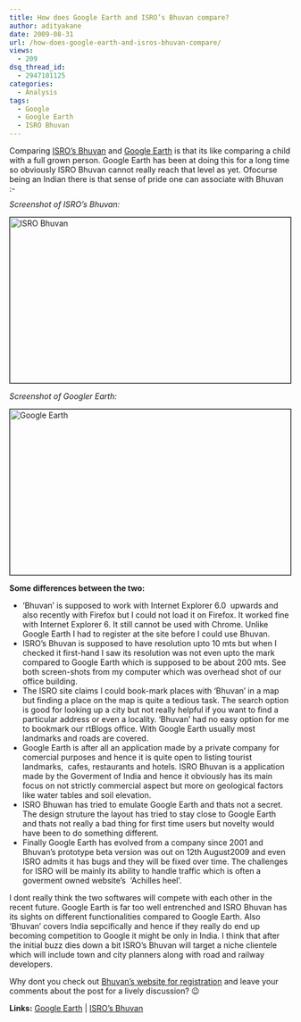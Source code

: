 ```yaml
---
title: How does Google Earth and ISRO’s Bhuvan compare?
author: adityakane
date: 2009-08-31
url: /how-does-google-earth-and-isros-bhuvan-compare/
views:
  - 209
dsq_thread_id:
  - 2947101125
categories:
  - Analysis
tags:
  - Google
  - Google Earth
  - ISRO Bhuvan
---
```

Comparing <a href="http://bhuvan.nrsc.gov.in/" onclick="_gaq.push(['_trackEvent', 'outbound-article', 'http://bhuvan.nrsc.gov.in/', 'ISRO&#8217;s Bhuvan']);" >ISRO&#8217;s Bhuvan</a> and <a href="http://earth.google.com" onclick="_gaq.push(['_trackEvent', 'outbound-article', 'http://earth.google.com', 'Google Earth']);" >Google Earth</a> is that its like comparing a child with a full grown person. Google Earth has been at doing this for a long time so obviously ISRO Bhuvan cannot really reach that level as yet. Ofocurse being an Indian there is that sense of pride one can associate with Bhuvan <img src="http://devilsworkshop.org/wp-includes/images/smilies/simple-smile.png" alt=":-)" class="wp-smiley" style="height: 1em; max-height: 1em;" />

*Screenshot of ISRO&#8217;s Bhuvan:*

<img class="size-full wp-image-13473 alignnone" style="border: 1px solid black" src="http://cdn.devilsworkshop.org/files/2009/08/Bhuvan.png" alt="ISRO Bhuvan" width="503" height="297" />

*Screenshot of Googler Earth:*

<img class="size-full wp-image-13474 alignnone" style="border: 1px solid black" src="http://cdn.devilsworkshop.org/files/2009/08/google_earth_rtcamp.png" alt="Google Earth" width="503" height="297" />

**Some differences between the two:**

  * &#8216;Bhuvan&#8217; is supposed to work with Internet Explorer 6.0  upwards and also recently with Firefox but I could not load it on Firefox. It worked fine with Internet Explorer 6. It still cannot be used with Chrome. Unlike Google Earth I had to register at the site before I could use Bhuvan.
  * ISRO&#8217;s Bhuvan is supposed to have resolution upto 10 mts but when I checked it first-hand I saw its resolution was not even upto the mark compared to Google Earth which is supposed to be about 200 mts. See both screen-shots from my computer which was overhead shot of our office building.
  * The ISRO site claims I could book-mark places with &#8216;Bhuvan&#8217; in a map but finding a place on the map is quite a tedious task. The search option is good for looking up a city but not really helpful if you want to find a particular address or even a locality. &#8216;Bhuvan&#8217; had no easy option for me to bookmark our rtBlogs office. With Google Earth usually most landmarks and roads are covered.
  * Google Earth is after all an application made by a private company for comercial purposes and hence it is quite open to listing tourist landmarks,  cafes, restaurants and hotels. ISRO Bhuvan is a application made by the Goverment of India and hence it obviously has its main focus on not strictly commercial aspect but more on geological factors like water tables and soil elevation.
  * ISRO Bhuwan has tried to emulate Google Earth and thats not a secret. The design struture the layout has tried to stay close to Google Earth and thats not really a bad thing for first time users but novelty would have been to do something different.
  * Finally Google Earth has evolved from a company since 2001 and Bhuvan&#8217;s prototype beta version was out on 12th August2009 and even ISRO admits it has bugs and they will be fixed over time. The challenges for ISRO will be mainly its ability to handle traffic which is often a goverment owned website&#8217;s  &#8216;Achilles heel&#8217;.

<span style="font-weight: normal">I dont really think the two softwares will compete with each other in the recent future. Google Earth is far too well entrenched and ISRO Bhuvan has its sights on different functionalities compared to Google Earth. Also &#8216;Bhuvan&#8217; covers India sepcifically and hence if they really do end up becoming competition to Google it might be only in India. I think that after the initial buzz dies down a bit ISRO&#8217;s Bhuvan will target a niche clientele which will include town and city planners along with road and railway developers.</span>

<span style="font-weight: normal">Why dont you check out <a href="http://bhuvan2.nrsc.gov.in/Bhuvan/WebClient/PresentationLayer/WebClient/usr_reg100.asp" onclick="_gaq.push(['_trackEvent', 'outbound-article', 'http://bhuvan2.nrsc.gov.in/Bhuvan/WebClient/PresentationLayer/WebClient/usr_reg100.asp', 'Bhuvan&#8217;s website for registration']);" >Bhuvan&#8217;s website for registration</a> and leave your comments about the post for a lively discussion? 😉</span>

<span style="font-weight: normal"><strong>Links:</strong></span><span style="font-weight: normal"> <a href="http://earth.google.com/" onclick="_gaq.push(['_trackEvent', 'outbound-article', 'http://earth.google.com/', 'Google Earth']);" >Google Earth</a> | <a href="http://bhuvan.nrsc.gov.in/" onclick="_gaq.push(['_trackEvent', 'outbound-article', 'http://bhuvan.nrsc.gov.in/', 'ISRO&#8217;s Bhuvan']);" >ISRO&#8217;s Bhuvan</a></span>

<span style="font-weight: normal"><br /> </span>
